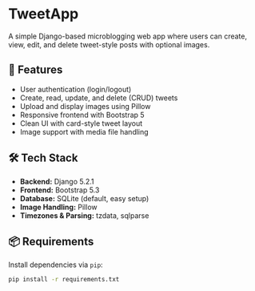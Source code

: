 # TweetApp

A simple Django-based microblogging web app where users can create, view, edit, and delete tweet-style posts with optional images.

## 🚀 Features

- User authentication (login/logout)
- Create, read, update, and delete (CRUD) tweets
- Upload and display images using Pillow
- Responsive frontend with Bootstrap 5
- Clean UI with card-style tweet layout
- Image support with media file handling

## 🛠️ Tech Stack

- **Backend:** Django 5.2.1
- **Frontend:** Bootstrap 5.3
- **Database:** SQLite (default, easy setup)
- **Image Handling:** Pillow
- **Timezones & Parsing:** tzdata, sqlparse

## 📦 Requirements

Install dependencies via `pip`:

```bash
pip install -r requirements.txt
